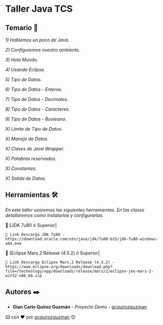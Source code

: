 # Taller Java TCS

## Temario 🚀

_1) Hablemos un poco de Java._

_2) Configuremos nuestro ambiente._

_3) Hola Mundo._

_4) Usando Eclipse._

_5) Tipo de Datos._

_6) Tipo de Datos - Enteros._

_7) Tipo de Datos - Decimales._

_8) Tipo de Datos - Caracteres._

_9) Tipo de Datos - Booleano._

_X) Límite de Tipo de Datos._

_X) Manejo de Datos._

_X) Clases de Java Wrapper._

_X) Palabras reservadas._

_X) Constantes._

_X) Salida de Datos._

## Herramientas 🛠️

_En este taller usaremos las siguientes herramientas. En las clases detallaremos como instalarlas y configurarlas._

🔧 [JDK 7u80 ó Superior]
```
📢 Link Descarga JDK 7u80 - https://download.oracle.com/otn/java/jdk/7u80-b15/jdk-7u80-windows-x64.exe
```
🔧 [Eclipse Mars.2 Release (4.5.2) ó Superior]
```
📢 Link Descarga Eclipse Mars.2 Release (4.5.2) - https://www.eclipse.org/downloads/download.php?file=/technology/epp/downloads/release/mars/2/eclipse-jee-mars-2-win32-x86_64.zip
```

## Autores ✒️

* **Gian Carlo Quiroz Guzmán** - *Proyecto Demo* - [gcquirozguzman](https://github.com/gcquirozguzman)



⌨️ con ❤️ por [gcquirozguzman](https://github.com/gcquirozguzman) 😊
